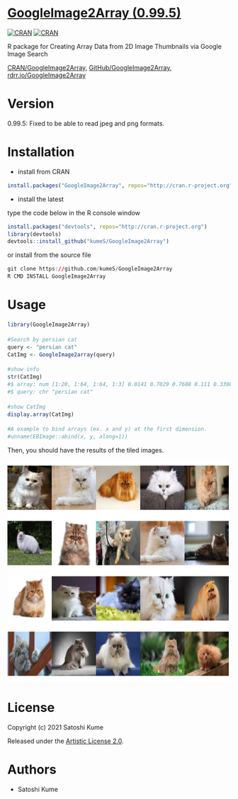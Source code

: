 # [GoogleImage2Array (0.99.5)](https://kumes.github.io/GoogleImage2Array/)

[![CRAN](https://www.r-pkg.org/badges/version/GoogleImage2Array)](https://cran.r-project.org/web/packages/GoogleImage2Array/index.html)
[![CRAN](https://cranlogs.r-pkg.org/badges/grand-total/GoogleImage2Array)](https://cran.r-project.org/web/packages/GoogleImage2Array/index.html)

R package for Creating Array Data from 2D Image Thumbnails via Google Image Search

[CRAN/GoogleImage2Array](https://cran.curtin.edu.au/web/packages/GoogleImage2Array/index.html), [GitHub/GoogleImage2Array](https://github.com/kumeS/GoogleImage2Array), [rdrr.io/GoogleImage2Array](https://rdrr.io/cran/GoogleImage2Array/)

Version
======
0.99.5: Fixed to be able to read jpeg and png formats.

Installation
======

- install from CRAN

```r
install.packages("GoogleImage2Array", repos="http://cran.r-project.org")
```

- install the latest

type the code below in the R console window

```r
install.packages("devtools", repos="http://cran.r-project.org")
library(devtools)
devtools::install_github("kumeS/GoogleImage2Array")
```

or install from the source file

```r
git clone https://github.com/kumeS/GoogleImage2Array
R CMD INSTALL GoogleImage2Array
```

Usage 
======
```r
library(GoogleImage2Array)

#Search by persian cat
query <- "persian cat"
CatImg <- GoogleImage2array(query)

#show info
str(CatImg)
#$ array: num [1:20, 1:64, 1:64, 1:3] 0.0141 0.7029 0.7608 0.111 0.3398 ...
#$ query: chr "persian cat"

#show CatImg
display.array(CatImg)

#A example to bind arrays (ex. x and y) at the first dimension.
#unname(EBImage::abind(x, y, along=1))
```

Then, you should have the results of the tiled images.

![Image_persian_cat](inst/image/Image_persian_cat.png)

# License
Copyright (c) 2021 Satoshi Kume 

Released under the [Artistic License 2.0](http://www.perlfoundation.org/artistic_license_2_0).

# Authors
- Satoshi Kume
